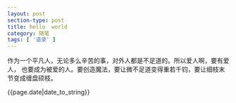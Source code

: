 ```yaml
---
layout: post
section-type: post
title: hello  world
category: 随笔
tags: [ '语录' ]
---
```


<p>作为一个平凡人，无论多么辛苦的事，对外人都是不足道的。所以爱人啊，要有爱人，
也要成为被爱的人。要创造魔法，要让微不足道变得重若千钧，要让细枝末节变成缠盘硕枝。</p>
<p>{{page.date|date_to_string}}</p>
